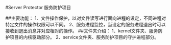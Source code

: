 #Server Protector 服务防护项目

##主要功能：
          1、文件操作保护，以对文件读写进行面向进程的设定，不同进程对特定文件的操作权限可以不同。
          2、服务进程监控，当设定的服务进程退出时可以接收到退出消息并对应相对的操作。
##文件夹介绍：
          1、kernel文件夹、服务防护项目的内核驱动部分。
          2、service文件夹、服务防护项目的守护进程部分。

